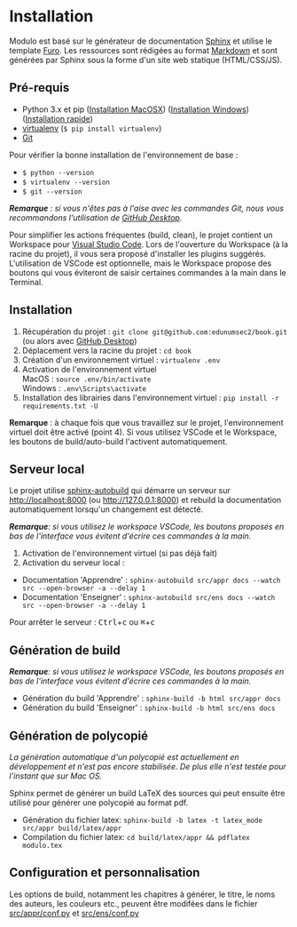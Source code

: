 # Installation

Modulo est basé sur le générateur de documentation [Sphinx](https://www.sphinx-doc.org/en/master/) et utilise le template [Furo](https://github.com/pradyunsg/furo). Les ressources sont rédigées au format [Markdown](https://www.markdownguide.org/basic-syntax/) et sont générées par Sphinx sous la forme d'un site web statique (HTML/CSS/JS).

## Pré-requis

- Python 3.x et pip ([Installation MacOSX](https://docs.python-guide.org/starting/install3/osx/)) ([Installation Windows](https://docs.python-guide.org/starting/install3/win/)) ([Installation rapide](https://www.python.org/downloads/))
- [virtualenv](https://virtualenv.pypa.io/en/latest/) (`$ pip install virtualenv`)
- [Git](https://git-scm.com/book/en/v2/Getting-Started-Installing-Git)

Pour vérifier la bonne installation de l'environnement de base :

- `$ python --version`
- `$ virtualenv --version`
- `$ git --version`

_**Remarque** : si vous n'êtes pas à l'aise avec les commandes Git, nous vous recommandons l'utilisation de [GitHub Desktop](https://github.com/edunumsec2/book/blob/documentation/doc/github-desktop.md)._

Pour simplifier les actions fréquentes (build, clean), le projet contient un Workspace pour [Visual Studio Code](https://code.visualstudio.com/). Lors de l'ouverture du Workspace (à la racine du projet), il vous sera proposé d'installer les plugins suggérés. L'utilisation de VSCode est optionnelle, mais le Workspace propose des boutons qui vous éviteront de saisir certaines commandes à la main dans le Terminal.

## Installation

1. Récupération du projet : `git clone git@github.com:edunumsec2/book.git` (ou alors avec [GitHub Desktop](https://github.com/edunumsec2/book/edit/documentation/github-desktop.md))
1. Déplacement vers la racine du projet : `cd book`
1. Création d'un environnement virtuel : `virtualenv .env`
1. Activation de l'environnement virtuel  
    MacOS : `source .env/bin/activate`  
    Windows : `.env\Scripts\activate`
1. Installation des librairies dans l'environnement virtuel : `pip install -r requirements.txt -U`

**Remarque** : à chaque fois que vous travaillez sur le projet, l'environnement virtuel doit être activé (point 4). Si vous utilisez VSCode et le Workspace, les boutons de build/auto-build l'activent automatiquement.

## Serveur local

Le projet utilise [sphinx-autobuild](https://github.com/executablebooks/sphinx-autobuild) qui démarre un serveur sur <http://localhost:8000> (ou <http://127.0.0.1:8000>) et rebuild la documentation automatiquement lorsqu'un changement est détecté.

_**Remarque**: si vous utilisez le workspace VSCode, les boutons proposés en bas de l'interface vous évitent d'écrire ces commandes à la main._

1. Activation de l'environnement virtuel (si pas déjà fait)
2. Activation du serveur local :

- Documentation 'Apprendre' : `sphinx-autobuild src/appr docs --watch src --open-browser -a --delay 1`
- Documentation 'Enseigner' : `sphinx-autobuild src/ens docs --watch src --open-browser -a --delay 1`

Pour arrêter le serveur : <kbd>Ctrl</kbd>+<kbd>c</kbd> ou <kbd>⌘</kbd>+<kbd>c</kbd>

## Génération de build

_**Remarque**: si vous utilisez le workspace VSCode, les boutons proposés en bas de l'interface vous évitent d'écrire ces commandes à la main._

- Génération du build 'Apprendre' : `sphinx-build -b html src/appr docs`
- Génération du build 'Enseigner' : `sphinx-build -b html src/ens docs`

## Génération de polycopié

*La génération automatique d'un polycopié est actuellement en développement et n'est pas encore stabilisée. De plus elle n'est testée pour l'instant que sur Mac OS.*

Sphinx permet de générer un build LaTeX des sources qui peut ensuite être utilisé pour générer une polycopié au format pdf.

- Génération du fichier latex: `sphinx-build -b latex -t latex_mode src/appr build/latex/appr`
- Compilation du fichier latex: `cd build/latex/appr && pdflatex modulo.tex`

## Configuration et personnalisation

Les options de build, notamment les chapitres à générer, le titre, le noms des auteurs, les couleurs etc., peuvent être modifées dans le fichier [src/appr/conf.py](src/appr/conf.py) et [src/ens/conf.py](src/ens/conf.py)
